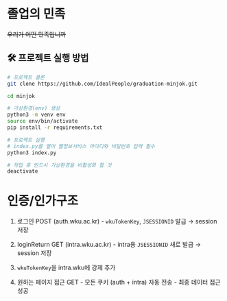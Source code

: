 # 졸업의 민족

~~우리가 어떤 민족입니까~~

## 🛠 프로젝트 실행 방법

```bash
# 프로젝트 클론
git clone https://github.com/IdealPeople/graduation-minjok.git

cd minjok

# 가상환경(env) 생성
python3 -m venv env
source env/bin/activate
pip install -r requirements.txt

# 프로젝트 실행
# index.py를 열어 웹정보서비스 아이디와 비밀번호 입력 필수
python3 index.py

# 작업 후 반드시 가상환경을 비활성화 할 것
deactivate
```

# 인증/인가구조

1. 로그인 POST (auth.wku.ac.kr) - `wkuTokenKey`, `JSESSIONID` 발급 → session 저장

2. loginReturn GET (intra.wku.ac.kr) - intra용 `JSESSIONID` 새로 발급 → session 저장

3. `wkuTokenKey`을 intra.wku에 강제 추가

4. 원하는 페이지 접근 GET - 모든 쿠키 (auth + intra) 자동 전송 - 최종 데이터 접근 성공
